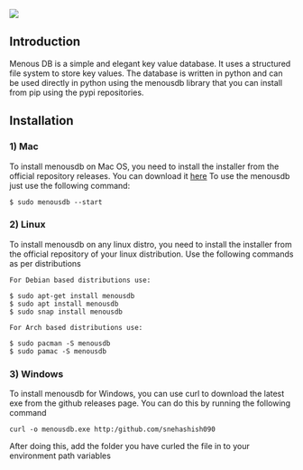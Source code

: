 ![](../assets/logo-full.png)


## Introduction
Menous DB is a simple and elegant key value database. It uses a structured file system to store key values. The database is written in python and can be used directly in python using the menousdb library that you can install from pip using the pypi repositories. 

## Installation
### 1) Mac
To install menousdb on Mac OS, you need to install the installer from the official repository releases. You can download it [here](https://github.com/MenousTech/Menous-DB/releases/tag/1.0.2) To use the menousdb just use the following command:

```
$ sudo menousdb --start
```

### 2) Linux
To install menousdb on any linux distro, you need to install the installer from the official repository of your linux distribution. Use the following commands as per distributions

```
For Debian based distributions use:

$ sudo apt-get install menousdb
$ sudo apt install menousdb
$ sudo snap install menousdb

For Arch based distributions use:

$ sudo pacman -S menousdb
$ sudo pamac -S menousdb
```

### 3) Windows
To install menousdb for Windows, you can use curl to download the latest exe from the github releases page. You can do this by running the following command

```
curl -o menousdb.exe http:/github.com/snehashish090
```

After doing this, add the folder you have curled the file in to your environment path variables

